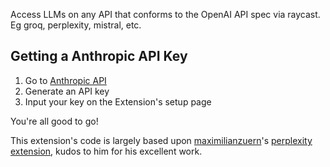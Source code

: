 Access LLMs on any API that conforms to the OpenAI API spec via raycast. Eg groq, perplexity, mistral, etc.

## Getting a Anthropic API Key

1. Go to [Anthropic API](https://console.anthropic.com/)
2. Generate an API key
3. Input your key on the Extension's setup page

You're all good to go!

This extension's code is largely based upon [maximilianzuern](https://github.com/maximilianzuern)'s [perplexity extension](https://github.com/raycast/extensions/tree/main/extensions/perplexity-api), kudos to him for his excellent work.
